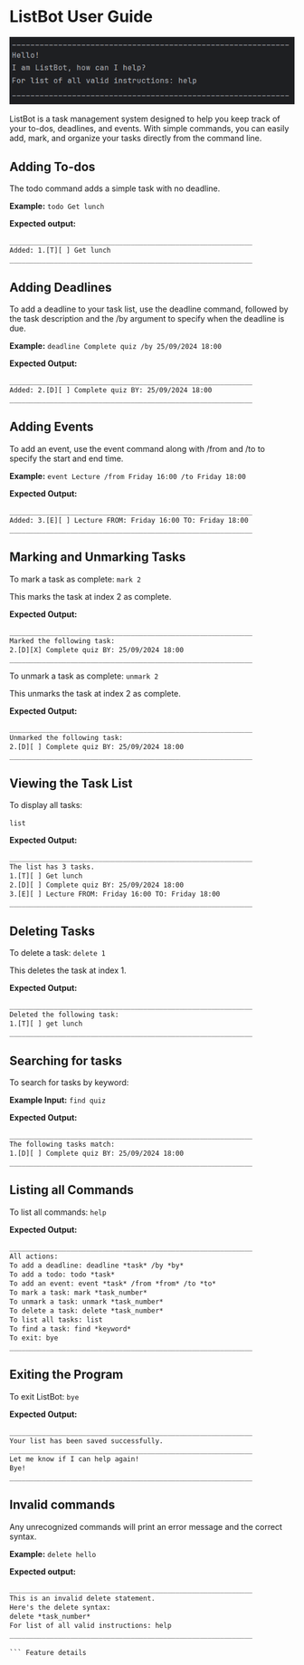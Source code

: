 # ListBot User Guide

![ListBot.png](ListBot.png)

ListBot is a task management system designed to help you keep track of your to-dos, deadlines, and events. With simple commands, you can easily add, mark, and organize your tasks directly from the command line.

## Adding To-dos
The todo command adds a simple task with no deadline.

**Example:** `todo Get lunch`

**Expected output:**
```
____________________________________________________________
Added: 1.[T][ ] Get lunch
____________________________________________________________

```

## Adding Deadlines

To add a deadline to your task list, use the deadline command, followed by the task description and the /by argument to specify when the deadline is due.


**Example:** `deadline Complete quiz /by 25/09/2024 18:00`

**Expected Output:**

```
____________________________________________________________
Added: 2.[D][ ] Complete quiz BY: 25/09/2024 18:00
____________________________________________________________
```

## Adding Events

To add an event, use the event command along with /from and /to to specify the start and end time.

**Example:** `event Lecture /from Friday 16:00 /to Friday 18:00`

**Expected Output:**

```
____________________________________________________________
Added: 3.[E][ ] Lecture FROM: Friday 16:00 TO: Friday 18:00
____________________________________________________________
```


## Marking and Unmarking Tasks

To mark a task as complete: `mark 2`

This marks the task at index 2 as complete.

**Expected Output:**
```
____________________________________________________________
Marked the following task: 
2.[D][X] Complete quiz BY: 25/09/2024 18:00
____________________________________________________________
```

To unmark a task as complete: `unmark 2`

This unmarks the task at index 2 as complete.

**Expected Output:**
```
____________________________________________________________
Unmarked the following task:
2.[D][ ] Complete quiz BY: 25/09/2024 18:00
____________________________________________________________
```

## Viewing the Task List

To display all tasks:

`list`

**Expected Output:**

```
____________________________________________________________
The list has 3 tasks.
1.[T][ ] Get lunch
2.[D][ ] Complete quiz BY: 25/09/2024 18:00
3.[E][ ] Lecture FROM: Friday 16:00 TO: Friday 18:00
____________________________________________________________
```

## Deleting Tasks
To delete a task: `delete 1`

This deletes the task at index 1.

**Expected Output:**
```
____________________________________________________________
Deleted the following task:
1.[T][ ] get lunch
____________________________________________________________
```

## Searching for tasks

To search for tasks by keyword:

**Example Input:** `find quiz`

**Expected Output:**
```
____________________________________________________________
The following tasks match:
1.[D][ ] Complete quiz BY: 25/09/2024 18:00
____________________________________________________________
```

## Listing all Commands

To list all commands: `help`

**Expected Output:**
```
____________________________________________________________
All actions:
To add a deadline: deadline *task* /by *by*
To add a todo: todo *task*
To add an event: event *task* /from *from* /to *to*
To mark a task: mark *task_number*
To unmark a task: unmark *task_number*
To delete a task: delete *task_number*
To list all tasks: list
To find a task: find *keyword*
To exit: bye
____________________________________________________________
```

## Exiting the Program

To exit ListBot: `bye`

**Expected Output:**
```
____________________________________________________________
Your list has been saved successfully.
____________________________________________________________
Let me know if I can help again!
Bye!
____________________________________________________________
```


## Invalid commands

Any unrecognized commands will print an error message and the correct syntax.

**Example:** `delete hello`

**Expected output:**
```
____________________________________________________________
This is an invalid delete statement.
Here's the delete syntax: 
delete *task_number*
For list of all valid instructions: help
____________________________________________________________

``` Feature details